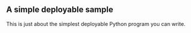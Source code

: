 ## A simple deployable sample

This is just about the simplest deployable Python program you can write. 
